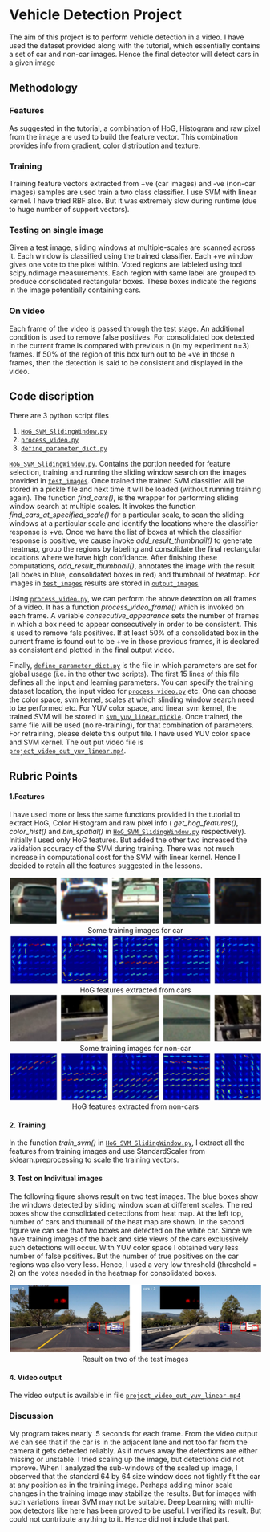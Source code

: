 # Vehicle Detection Project

The aim of this project is to perform vehicle detection in a video.  I have used the dataset provided along with the tutorial, which essentially contains a set of car and non-car images.  Hence the final detector will detect cars in a given image

## Methodology
### Features
As suggested in the tutorial, a combination of HoG, Histogram and raw pixel from the image are used to build the feature vector.  This combination provides info from gradient, color distribution and texture.
### Training
Training feature vectors extracted from +ve (car images) and -ve (non-car images) samples are used train a two class classifier.  I use SVM with linear kernel.  I have tried RBF also.  But it was extremely slow during runtime (due to huge number of support vectors).
### Testing on single image
Given a test image, sliding windows at multiple-scales are scanned across it.  Each window is classified using the trained classifier.  Each +ve window gives one vote to the pixel within.  Voted regions are lableled using tool scipy.ndimage.measurements.  Each region with same label are grouped to produce consolidated rectangular boxes.  These boxes indicate the regions in the image potentially containing cars.
### On video
Each frame of the video is passed through the test stage.  An additional condition is used to remove false positives.  For consolidated box detected in the current frame is compared with previous n (in my experiment n=3) frames.  If 50% of the region of this box turn out to be +ve in those n frames, then the detection is said to be consistent and displayed in the video.

## Code discription
There are 3 python script files
1. [`HoG_SVM_SlidingWindow.py`](HoG_SVM_SlidingWindow.py)
2. [`process_video.py`](process_video.py)
3. [`define_parameter_dict.py`](define_parameter_dict.py)

[`HoG_SVM_SlidingWindow.py`](HoG_SVM_SlidingWindow.py).  Contains the portion needed for feature selection, training and running the sliding window search on the images provided in [`test_images`](test_images).  Once trained the trained SVM classifier will be stored in a pickle file and next time it will be loaded (without running training again).  The function *find_cars()*, is the wrapper for performing sliding window search at multiple scales.  It invokes the function *find_cars_at_specified_scale()* for a particular scale, to scan the sliding windows at a particular scale and identify the locations where the classifier response is +ve.  Once we have the list of boxes at which the classifier response is positive, we cause invoke *add_result_thumbnail()* to generate heatmap, group the regions by labeling and consolidate the final rectangular locations where we have high confidance.  After finishing these computations, *add_result_thumbnail()*, annotates the image with the result (all boxes in blue, consolidated boxes in red) and thumbnail of heatmap.  For images in [`test_images`](test_images) results are stored in [`output_images`](output_images)

Using [`process_video.py`](process_video.py), we can perform the above detection on all frames of a video.  It has a function *process_video_frame()* which is invoked on each frame.  A variable *consecutive_appearance* sets the number of frames in which a box need to appear consecutively in order to be consistent.  This is used to remove fals positives.  If at least 50% of a consolidated box in the current frame is found out to be +ve in those previous frames, it is declared as consistent and plotted in the final output video.

Finally, [`define_parameter_dict.py`](define_parameter_dict.py) is the file in which parameters are set for global usage (i.e. in the other two scripts).  The first 15 lines of this file defines all the input and learning parameters.  You can specify the training dataset location, the input video for [`process_video.py`](process_video.py) etc.  One can choose the color space, svm kernel, scales at which slinding window search need to be performed etc.  For YUV color space, and linear svm kernel, the trained SVM will be stored in [`svm_yuv_linear.pickle`](svm_yuv_linear.pickle).  Once trained, the same file will be used (no re-training), for that combination of parameters.  For retraining, please delete this output file.  I have used YUV color space and SVM kernel.  The out put video file is [`project_video_out_yuv_linear.mp4`](project_video_out_yuv_linear.mp4).

## Rubric Points
#### 1.Features
I have used more or less the same functions provided in the tutorial to extract HoG, Color Histogram and raw pixel info ( *get_hog_features()*, *color_hist()* and *bin_spatial()* in [`HoG_SVM_SlidingWindow.py`](HoG_SVM_SlidingWindow.py) respectively).  Initially I used only HoG features.  But added the other two increased the validation accuracy of the SVM during training.  There was not much increase in computational cost for the SVM with linear kernel. Hence I decided to retain all the features suggested in the lessons.

<p align="center">
  <img src="./ims_for_writeup/car.png" alt="car_img">
  Some training images for car

  <img src="./ims_for_writeup/car_hog.png" alt="car_hog_img">
  <br>HoG features extracted from cars

  <img src="./ims_for_writeup/non_car.png" alt="non_car_img">
  <br>Some training images for non-car

  <img src="./ims_for_writeup/non_car_hog.png" alt="non_car_hog_img">
  <br>HoG features extracted from non-cars
</p>


#### 2. Training
In the function *train_svm()* in [`HoG_SVM_SlidingWindow.py`](HoG_SVM_SlidingWindow.py), I extract all the features from training images and use StandardScaler from sklearn.preprocessing to scale the training vectors.

#### 3. Test on Indivitual images
The following figure shows result on two test images.  The blue boxes show the windows detected by sliding window scan at different scales.  The red boxes show the consolidated detections from heat map.  At the left top, number of cars and thumnail of the heat map are shown.  In the second figure we can see that two boxes are detected on the white car.  Since we have training images of the back and side views of the cars exclussively such detections will occur.  With YUV color space I obtained very less number of false positives.  But the number of true positives on the car regions was also very less.  Hence, I used a very low threshold (threshold = 2) on the votes needed in the heatmap for consolidated boxes.
<p align="center">
  <img src="./ims_for_writeup/thumb.png" alt="thumbnail">
  Result on two of the test images
</p>

#### 4. Video output

The video output is available in file [`project_video_out_yuv_linear.mp4`](project_video_out_yuv_linear.mp4)

### Discussion
My program takes nearly .5 seconds for each frame.  From the video output we can see that if the car is in the adjacent lane and not too far from the camera it gets detected reliably.  As it moves away the detections are either missing or unstable.  I tried scaling up the image, but detections did not improve.  When I analyzed the sub-windows of the scaled up image, I observed that the standard 64 by 64 size window does not tightly fit the car at any position as in the training image.  Perhaps adding minor scale changes in the training image may stabilize the results.  But for images with such variations linear SVM may not be suitable.  Deep Learning with multi-box detectors like [here](https://github.com/ndrplz/self-driving-car/tree/master/project_5_vehicle_detection) has been proved to be useful.  I verified its result.  But could not contribute anything to it.  Hence did not include that part.
